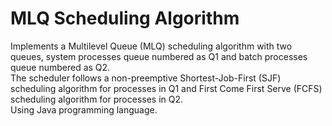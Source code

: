 # MLQ Scheduling Algorithm
Implements a Multilevel Queue (MLQ) scheduling algorithm with two queues, system processes queue numbered as Q1 and batch processes queue numbered as Q2.<br>
The scheduler follows a non-preemptive Shortest-Job-First (SJF) scheduling algorithm for processes in Q1 and First Come First Serve (FCFS) scheduling algorithm for processes in Q2.<br>
Using Java programming language.
